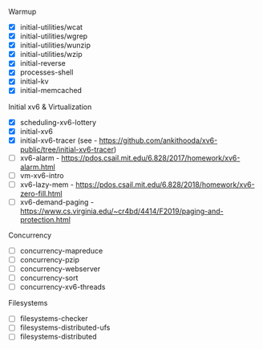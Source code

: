 Warmup

- [x] initial-utilities/wcat
- [x] initial-utilities/wgrep
- [x] initial-utilities/wunzip
- [x] initial-utilities/wzip
- [x] initial-reverse
- [x] processes-shell
- [x] initial-kv
- [x] initial-memcached

Initial xv6 & Virtualization
- [x] scheduling-xv6-lottery
- [x] initial-xv6
- [x] initial-xv6-tracer (see - https://github.com/ankithooda/xv6-public/tree/initial-xv6-tracer)
- [ ] xv6-alarm - https://pdos.csail.mit.edu/6.828/2017/homework/xv6-alarm.html
- [ ] vm-xv6-intro
- [ ] xv6-lazy-mem - https://pdos.csail.mit.edu/6.828/2018/homework/xv6-zero-fill.html
- [ ] xv6-demand-paging - https://www.cs.virginia.edu/~cr4bd/4414/F2019/paging-and-protection.html

Concurrency
- [ ] concurrency-mapreduce
- [ ] concurrency-pzip
- [ ] concurrency-webserver
- [ ] concurrency-sort
- [ ] concurrency-xv6-threads

Filesystems
- [ ] filesystems-checker
- [ ] filesystems-distributed-ufs
- [ ] filesystems-distributed
